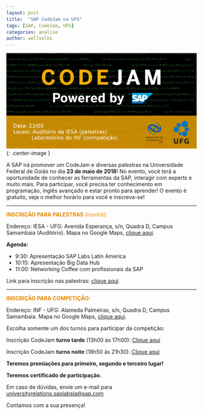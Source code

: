 ```yaml
---
layout: post
title:  "SAP CodeJam na UFG"
tags: [SAP, CodeJam, UFG]
categories: analise
author: wellvolks
---
```


![SAP - CodeJam UFG](/_assets/images/banner-codejam-sap.png){: .center-image }

A SAP irá promover um CodeJam e diversas palestras na Universidade Federal de Goiás no dia <b>23 de maio de 2018</b>!  No evento, você terá a oportunidade de conhecer as ferramentas da SAP, interagir com experts e muito mais. Para participar, você precisa ter conhecimento em programação, inglês avançado e estar pronto para aprender! O evento é gratuito, veja o melhor horário para você e inscreva-se!

 
 ---
 
<font color="#e68a00"><b>INSCRIÇÃO PARA PALESTRAS</b> (manhã):</font>
 
Endereço: IESA - UFG: Avenida Esperança, s/n, Quadra D, Campus Samambaia (Auditório). Mapa no Google Maps, <a href="https://www.google.com.br/maps/place/IESA+-+Instituto+de+Estudos+Socioambientais/@-16.6043111,-49.2677758,17z/data=!3m1!4b1!4m5!3m4!1s0x935ef335d22f7969:0x7d0f06b97b273b22!8m2!3d-16.6043111!4d-49.2655871">clique aqui</a>.
 
<b>Agenda:</b>
<ul>
  <li>9:30: Apresentação SAP Labs Latin America</li>
  <li>10:15: Apresentação Big Data Hub</li>
  <li>11:00: Networking Coffee com profissionais da SAP</li>
</ul>

Link para inscrição nas palestras: <a href="https://www.eventbrite.com/e/sap-codejam-palestras-tickets-45858769815">clique aqui</a>


---

<font color = "#e68a00"><b>INSCRIÇÃO PARA COMPETIÇÃO:</b></font>

Endereço: INF - UFG: Alameda Palmeiras, s/n, Quadra D, Campus Samambaia.  Mapa no Google Maps, <a href="https://www.google.com.br/maps/place/Instituto+de+Inform%C3%A1tica+%2F+UFG/@-16.603516,-49.2687937,17z/data=!3m1!4b1!4m5!3m4!1s0x935ef34bca719ee1:0x79210783139c2057!8m2!3d-16.603516!4d-49.266605?shorturl=1">clique aqui</a>.

Escolha somente um dos turnos para participar da competição:
 
Inscrição CodeJam <b>turno tarde</b> (13h00 às 17h00): <a href="https://www.eventbrite.com/e/sap-codejam-competicao-tarde-tickets-45858872121">Clique aqui</a>

Inscrição CodeJam <b>turno noite</b> (18h50 às 21h30): <a href="https://www.eventbrite.com/e/sap-codejam-competicao-noite-tickets-45858979442">Clique aqui</a>
 
<b>Teremos premiações para primeiro, segundo e terceiro lugar!</b>
 
<b>Teremos certificado de participação.</b>
 
Em caso de dúvidas, envie um e-mail para <font color = "blue">universityrelations.saplabsla@sap.com</font> 
 
Contamos com a sua presença!
